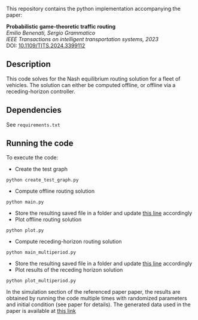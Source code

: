 This repository contains the python implementation accompanying the paper:  

**Probabilistic game-theoretic traffic routing**  
*Emilio Benenati, Sergio Grammatico*  
*IEEE Transactions on intelligent transportation systems, 2023*  
DOI: [10.1109/TITS.2024.3399112](https://doi.org/10.1109/TITS.2024.3399112)  

## Description  
This code solves for the Nash equilibrium routing solution for a fleet of vehicles. The solution can either be computed offline, or offline via a receding-horizon controller.

## Dependencies  
See `requirements.txt`

## Running the code
To execute the code:

- Create the test graph
```
python create_test_graph.py
```
- Compute offline routing solution
```
python main.py
```
- Store the resulting saved file in a folder and update [this line](https://github.com/bemilio/MDP_traffic_nonlinear/blob/6b4e42e28fe73048ae0431b096b808a14e5eecd2/plot.py#L30) accordingly
- Plot offline routing solution
```
python plot.py
```
- Compute receding-horizon routing solution
```
python main_multiperiod.py
```
- Store the resulting saved file in a folder and update [this line](https://github.com/bemilio/MDP_traffic_nonlinear/blob/6b4e42e28fe73048ae0431b096b808a14e5eecd2/plot_multiperiod.py#L30) accordingly
- Plot results of the receding horizon solution
```
python plot_multiperiod.py
```


In the simulation section of the referenced paper paper, the results are obtained by running the code multiple times with randomized parameters and initial condition (see paper for details). The generated data used in the paper is available at [this link](...)
